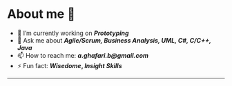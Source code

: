  # About me 👋 
 
- 🔭 I’m currently working on **_Prototyping_**
- 💬 Ask me about **_Agile/Scrum, Business Analysis, UML, C#, C/C++, Java_**
- 📫 How to reach me: **_a.ghafari.b@gmail.com_** 
- ⚡ Fun fact: **_Wisedome_, _Insight Skills_**
---

